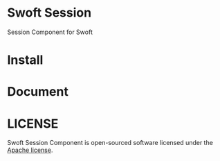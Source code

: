 # Swoft Session
Session Component for Swoft

# Install

# Document

# LICENSE
Swoft Session Component is open-sourced software licensed under the [Apache license](LICENSE).
